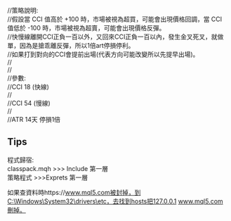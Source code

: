 //策略說明:<br/>
//假設當 CCI 值高於 +100 時，市場被視為超買，可能會出現價格回調，當 CCI 值低於 -100 時，市場被視為超賣，可能會出現價格反彈。<br/>
//快慢線離開CCI正負一百以外，又回來CCI正負一百以內，發生金叉死叉，就做單，因為是搶乖離反彈，所以1倍art停損停利。<br/>
//如果打到對向的CCI會提前出場(代表方向可能改變所以先提早出場)。<br/>
//<br/>
//<br/>
//參數:<br/>
//CCI 18 (快線)<br/>
//<br/>
//CCI 54 (慢線)<br/>
//<br/>
//ATR 14天  停損1倍<br/>





## Tips
程式歸宿:<br/>
classpack.mqh >>> Include 第一層<br/>
策略程式 >>>Exprets 第一層<br/>



如果查資料時https://www.mql5.com被封掉，到C:\Windows\System32\drivers\etc，去找到hosts把127.0.0.1 www.mql5.com刪掉。<br/>
